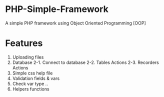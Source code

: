 # PHP-Simple-Framework
A simple PHP framework using Object Oriented Programming [OOP]

# Features
 1. Uploading files
 2. Database
  2-1. Connect to database
  2-2. Tables Actions
  2-3. Recorders Actions
 3. Simple css help file
 4. Validation fields & vars
 5. Check var type ..
 6. Helpers functions
